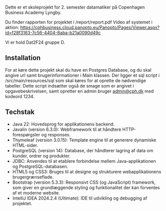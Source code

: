 Dette er et skoleprojekt for 2. semester datamatiker på Copenhagen Business Academy Lyngby.

Du finder rapporten for projektet i /report/report.pdf
Video af systemet i aktion: https://cphbusiness.cloud.panopto.eu/Panopto/Pages/Viewer.aspx?id=f28f3163-7c56-4404-8aba-b21a0090d49c

Vi er hold Dat2F24 gruppe D.

## Installation
For at køre dette projekt skal du have en Postgres Database, og du skal angive url samt brugerinformationer i Main klassen.
Der ligger et sql script i /src/main/resources/sql som skal køres for at oprette de nødvendige tabeller. Dette script indsætter også de smage som er angivet i opgavebeskrivelsen, samt opretter en admin bruger admin@cph.dk med kodeord 1234.

## Techstak
* Java 22: Hovedsprog for applikationens backend.
* Javalin (version 6.3.0): Webframework til at håndtere HTTP-forespørgsler og responses.
* Thymeleaf (version 3.0.15): Template engine til at generere dynamiske HTML-sider.
* PostgreSQL (version 14): Database, der håndterer lagring af data om kunder, ordrer og produkter.
* JDBC: Anvendes til at etablere forbindelse mellem Java-applikationen og PostgreSQL-databasen.
* HTML5 og CSS3: Bruges til at designe og strukturere webapplikationens brugergrænseflade.
* Bootstrap (version 5.3.3): Responsivt CSS (og JavaScript) framework, som giver en grundlæggende styling og funktionalitet der kan forventes af et moderne website.
* IntelliJ IDEA 2024.2.4 (Ultimate): IDE til udvikling og debugging af projektet.